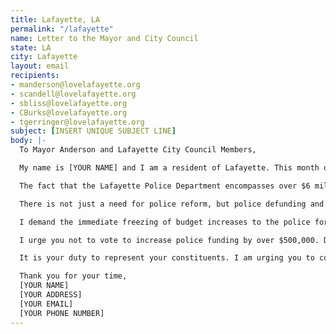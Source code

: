 ```yaml
---
title: Lafayette, LA
permalink: "/lafayette"
name: Letter to the Mayor and City Council
state: LA
city: Lafayette
layout: email
recipients:
- manderson@lovelafayette.org
- scandell@lovelafayette.org
- sbliss@lovelafayette.org
- CBurks@lovelafayette.org
- tgerringer@lovelafayette.org
subject: [INSERT UNIQUE SUBJECT LINE]
body: |-
  To Mayor Anderson and Lafayette City Council Members,

  My name is [YOUR NAME] and I am a resident of Lafayette. This month our nation and community have been gripped by protests calling for an end to racism and anti-Blackness and a complete overhaul in our approach to criminal justice in America. We are demanding that our voices be heard and that real change be made to the way this city allocates its resources.

  The fact that the Lafayette Police Department encompasses over $6 million of the city’s general operating fund (already over 3 times MORE than public works or city planning) with apparent goals to increase by hundreds of thousands of dollars each year is shameful and unproductive. Research shows that a living wage, access to holistic health services and treatment, educational opportunity, and stable housing are far more successful at reducing crime than police or prisons (Source: Popular Democracy).

  There is not just a need for police reform, but police defunding and abolition. The entire structure of the police force is inherently corrupt and ineffective. The average police recruit spends 58 hours learning how to shoot and only 8 hours learning how to de-escalate (Source: Campaign Zero). They are not trained or equipped to react to the vast majority of crises. Phillip McHarris, a doctoral candidate focusing on race, argues that we must work towards a reality in which healthcare workers and emergency response teams handle substance abuse, domestic violence, homelessness, or mental health cases. Policies to “improve the police” are not enough, as there’s no evidence that implicit bias training or community relations initiatives help with reducing the abuses of policing (Source: The Nation). We need to reimagine public safety to prioritize alternatives to conflict rather than defaulting to violence.

  I demand the immediate freezing of budget increases to the police force, cancelling of cadet classes, demilitarization of our forces, and reallocation of funds from police to community-led health and safety strategies.

  I urge you not to vote to increase police funding by over $500,000. Do not be complicit in the disproportionate targeting and continuous oppression of people of color. Propose and vote to expand on Lafayette’s current efforts like the Affordable Housing program and funding of community-focused nonprofits. I demand a budget that supports community wellbeing, rather than empowers the police forces that tear them apart.

  It is your duty to represent your constituents. I am urging you to completely revise the Lafayette city budget for the upcoming fiscal year to fund the social programs long proven to be much more effective than policing at promoting community safety and equity. Public opinion is with me.

  Thank you for your time,
  [YOUR NAME]
  [YOUR ADDRESS]
  [YOUR EMAIL]
  [YOUR PHONE NUMBER]
---
```

